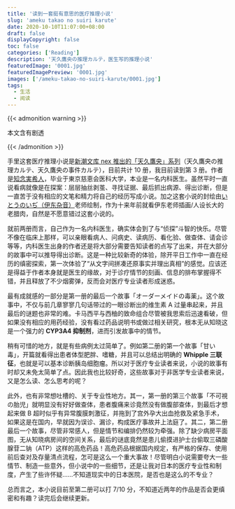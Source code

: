 ```yaml
---
title: '读到一套挺有意思的医疗推理小说'
slug: 'ameku takao no suiri karute'
date: 2020-10-10T11:07:00+08:00
draft: false
displayCopyright: false
toc: false
categories: ['Reading']
description: '天久鷹央の推理カルテ，医生写的推理小说'
featuredImage: '0001.jpg'
featuredImagePreview: '0001.jpg'
images: ['/ameku-takao-no-suiri-karute/0001.jpg']
tags:
  - 生活
  - 阅读
---
```


{{< admonition warning >}}

本文含有剧透

{{< /admonition >}}

手里这套医疗推理小说是[新潮文库 nex 推出的「天久鷹央」系列](https://www.shinchobunko-nex.jp/special/180027.html)（天久鷹央の推理カルテ、天久鷹央の事件カルテ），目前共计 10 册，我目前读到第 3 册。作者是[知念実希人](https://www.wikiwand.com/ja/知念実希人)，毕业于東京慈恵会医科大学，本业是一名内科医生。虽然平时一直说看病就像是在探案：层层抽丝剥茧、寻找证据、最后抓出病源、得出诊断，但是一直苦于没有相应的文笔和精力将自己的经历写成小说。加之这套小说的封绘由[いとうのいぢ（伊东杂音）](https://www.wikiwand.com/ja/いとうのいぢ)老师绘制，作为十来年前就看伊东老师插画/人设长大的老腊肉，自然是不愿意错过这套小说的。

就前两册而言，自己作为一名内科医生，确实体会到了与“侦探”斗智的快乐。尽管不像在临床上那样，可以亲眼看病人、问病史、读病历、看化验、做查体、请会诊等等，内科医生出身的作者还是将大部分需要告知读者的点写了出来，并在大部分的故事中可以推导得出诊断。这是一种比较新奇的体验，除开平日工作中一直在经历的缜密探索，第一次体验了“从文字间拼凑还原事实并理出真相”的感觉。应该还是得益于作者本身就是医生的缘故，对于诊疗情节的刻画、信息的排布掌握得不错，并且释放了不少烟雾弹，反而会对医疗专业读者形成迷惑。

最有成就感的一部分是第一册的最后一个故事「オーダーメイドの毒薬」。这个故事中，不仅与前几章寥寥几句话带过的一眼诊断出的维生素 A 过量串起来，并且最后的谜题也非常的难。卡马西平与西柚的致命组合尽管被我思索后迅速看破，但如果没有相应的用药经验，没有看过药品说明书或做过相关研究，根本无从知晓这是一个强力的 **CYP3A4 抑制剂**，进而引发故事中的情节。

稍有可惜的地方，就是有些病例太过简单了。例如第二册的第一个故事「甘い毒」，开篇就看得出患者体型肥胖、嗜糖，并且可以总结出明确的 **Whipple 三联征**，也就是可以基本诊断胰岛细胞瘤。所以对于医疗专业读者来说，小说的故事有时却又未免太简单了点。因此我也比较好奇，这些故事对于非医学专业读者来说，又是怎么读、怎么思考的呢？

此外，也有非常想吐槽的、关于专业性地方。其一，第一册的第三个故事「不可視の胎児」就明显没有好好做查体，患者腹痛来诊竟然没有做腹部查体，到最后才想起来做 B 超时似乎有异常腹膜刺激征，并拖到了宫外孕大出血抢救及紧急手术，如果这是在国内，早就因为误诊、漏诊，构成医疗事故并上法庭了。其二，第二册最后一个故事，尽管非常感人，但是情节和编排仍然较为牵强。除了缺少病房平面图，无从知晓病房间的空间关系，最后的谜底竟然是患儿偷摸进护士台偷取三磷酸腺苷二钠（ATP）这样的高危药品！高危药品根据国内规定，有严格的保存、使用前后查对及存量清点流程，怎可是这么一个重大事故！尽管明白小说需要夸大一些情节、制造一些意外，但小说中的一些细节，还是让我对日本的医疗专业性和制度，产生了些许怀疑……不知道现实中的日本医院，是否也是这么的不专业？

总而言之，本小说目前至第二册可以打 7/10 分，不知道近两年的作品是否会更缜密和有趣？读完后会继续更新。
